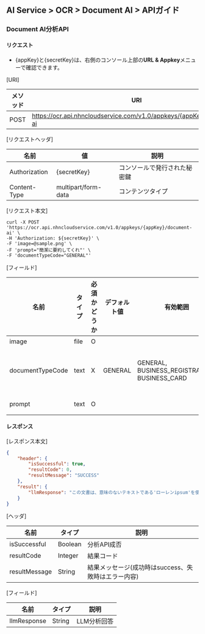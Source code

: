 ## AI Service > OCR > Document AI > APIガイド

### Document AI分析API

#### リクエスト

* {appKey}と{secretKey}は、右側のコンソール上部の**URL & Appkey**メニューで確認できます。

[URI]

| メソッド | URI                                                               |
|------|-------------------------------------------------------------------|
| POST | https://ocr.api.nhncloudservice.com/v1.0/appkeys/{appKey}/document-ai |

[リクエストヘッダ]

| 名前          | 値                 | 説明            |
|---------------|---------------------|-----------------|
| Authorization | {secretKey}         | コンソールで発行された秘密鍵 |
| Content-Type  | multipart/form-data | コンテンツタイプ        |

[リクエスト本文]

```shell
curl -X POST 'https://ocr.api.nhncloudservice.com/v1.0/appkeys/{appKey}/document-ai' \
-H 'Authorization: ${secretKey}' \
-F 'image=@sample.png' \
-F 'prompt="簡潔に要約してくれ"' \
-F 'documentTypeCode="GENERAL"'
```

[フィールド]

| 名前  | タイプ | 必須かどうか | デフォルト値 | 有効範囲 | 説明  |
|-------|--------|---------|--------|--------|--------|
| image | file | O |     |   | イメージファイル|
| documentTypeCode | text | X |  GENERAL | GENERAL, BUSINESS_REGISTRATION, BUSINESS_CARD  | 文書タイプ<br> 一般: GENERAL <br> 事業者登録証: BUSINESS_REGISTRATION <br> 名刺: BUSINESS_CARD |
| prompt | text | O |    |   | 質問内容<br>最大1000文字 |

#### レスポンス

[レスポンス本文]

```json
{
    "header": {
        "isSuccessful": true,
        "resultCode": 0,
        "resultMessage": "SUCCESS"
    },
    "result": {
        "llmResponse": "この文書は、意味のないテキストである'ローレンipsum'を使用して、文字はあるが読みにくい、可読性が落ちる文章を作成したようです。"
    }
}
```

[ヘッダ]

| 名前          | タイプ    | 説明                             |
|---------------|---------|----------------------------------|
| isSuccessful  | Boolean | 分析API成否                   |
| resultCode    | Integer | 結果コード                          |
| resultMessage | String  | 結果メッセージ(成功時はsuccess、失敗時はエラー内容) |

[フィールド]

| 名前                                    | タイプ   | 説明                                        |
|-----------------------------------------|--------|---------------------------------------------|
| llmResponse                                | String | LLM分析回答                          |
